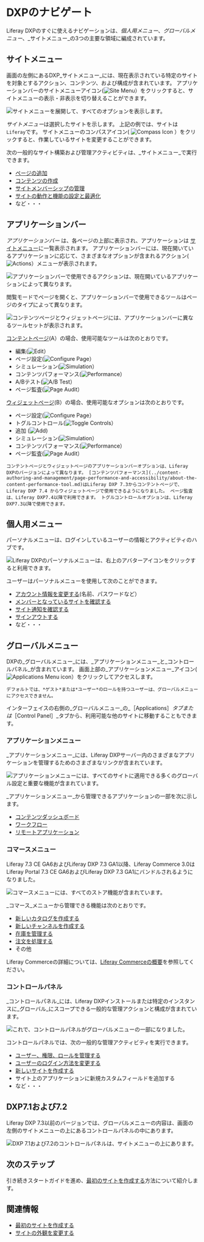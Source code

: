 # DXPのナビゲート

Liferay DXPのすぐに使えるナビゲーションは、_個人用メニュー_、_グローバルメニュー_、_サイトメニュー_の3つの主要な領域に編成されています。

## サイトメニュー

画面の左側にあるDXP_サイトメニュー_には、現在表示されている特定のサイトを対象とするアクション、コンテンツ、および構成が含まれています。 アプリケーションバーのサイトメニューアイコン(![Site Menu](../images/icon-menu.png)）をクリックすると、サイトメニューの表示・非表示を切り替えることができます。

![サイトメニューを展開して、すべてのオプションを表示します。](./navigating-dxp/images/05.png)

*サイトメニュー*は選択したサイトを示します。 上記の例では、サイトは `Liferay`です。 サイトメニューのコンパスアイコン( ![Compass Icon](../images/icon-compass.png) ）をクリックすると、作業しているサイトを変更することができます。

次の一般的なサイト構築および管理アクティビティは、_サイトメニュー_で実行できます。

* [ページの追加](../site-building/creating-pages/adding-pages/adding-a-page-to-a-site.md)
* [コンテンツの作成](../content-authoring-and-management.md)
* [サイトメンバーシップの管理](../site-building/sites/site-membership/adding-members-to-sites.md)
* [サイトの動作と機能の設定と最適化](../site-building.html)
* など・・・

## アプリケーションバー

_アプリケーションバー_ は、各ページの上部に表示され、アプリケーションは [サイトメニュー](#site-menu)に一覧表示されます。 アプリケーションバーには、現在開いているアプリケーションに応じて、さまざまなオプションが含まれるアクション(![Actions](../images/icon-actions.png)）メニューが表示されます。

![アプリケーションバーで使用できるアクションは、現在開いているアプリケーションによって異なります。](./navigating-dxp/images/07.png)

閲覧モードでページを開くと、アプリケーションバーで使用できるツールはページのタイプによって異なります。

![コンテンツページとウィジェットページには、アプリケーションバーに異なるツールセットが表示されます。](./navigating-dxp/images/08.png)

[コンテントページ](../site-building/creating-pages/using-content-pages.md)(A）の場合、使用可能なツールは次のとおりです。

* 編集(![Edit](../images/icon-edit.png)）
* ページ設定(![Configure Page](../images/icon-settings.png)）
* シミュレーション(![Simulation](../images/icon-simulation.png)）
* コンテンツパフォーマンス(![Performance](../images/icon-analytics.png)）
* A/Bテスト(![A/B Test](../images/icon-ab-testing.png)）
* ページ監査(![Page Audit](../images/icon-information.png)）

[ウィジェットページ](../site-building/creating-pages/using-widget-pages/adding-widgets-to-a-page.md)(B）の場合、使用可能なオプションは次のとおりです。

* ページ設定(![Configure Page](../images/icon-settings.png)）
* トグルコントロール(![Toggle Controls](../images/icon-preview.png)）
* 追加 (![Add](../images/icon-plus.png))
* シミュレーション(![Simulation](../images/icon-simulation.png)）
* コンテンツパフォーマンス(![Performance](../images/icon-analytics.png)）
* ページ監査(![Page Audit](../images/icon-information.png)）

```{note}
コンテントページとウィジェットページのアプリケーションバーオプションは、Liferay DXPのバージョンによって異なります。 [コンテンツパフォーマンス](../content-authoring-and-management/page-performance-and-accessibility/about-the-content-performance-tool.md)はLiferay DXP 7.3からコンテントページで、Liferay DXP 7.4 からウィジェットページで使用できるようになりました。 ページ監査は、Liferay DXP7.4以降で利用できます。 トグルコントロールオプションは、Liferay DXP7.3以降で使用できます。
```

## 個人用メニュー

パーソナルメニューは、ログインしているユーザーの情報とアクティビティのハブです。

![Liferay DXPのパーソナルメニューは、右上のアバターアイコンをクリックすると利用できます。](./navigating-dxp/images/01.png)

ユーザーはパーソナルメニューを使用して次のことができます。

* [アカウント情報を変更する](./introduction-to-the-admin-account.md#changing-account-information)(名前、パスワードなど）
* [メンバーとなっているサイトを確認する](../site-building/sites/site-membership/adding-members-to-sites.md)
* [サイト通知を確認する](../collaboration-and-social/notifications-and-requests/user-guide/managing-notifications-and-requests.md)
* [サインアウトする](./introduction-to-the-admin-account.md#signing-out)
* など・・・

## グローバルメニュー

DXPの_グローバルメニュー_には、_アプリケーションメニュー_と_コントロールパネル_が含まれています。 画面上部の_アプリケーションメニュー_アイコン(![Applications Menu icon](../images/icon-applications-menu.png)）をクリックしてアクセスします。

```{note}
デフォルトでは、*ゲスト*または*ユーザー*のロールを持つユーザーは、グローバルメニューにアクセスできません。
```

インターフェイスの右側の_グローバルメニュー_の_［Applications］_タブまたは_［Control Panel］_タブから、利用可能な他のサイトに移動することもできます。

### アプリケーションメニュー

_アプリケーションメニュー_には、Liferay DXPサーバー内のさまざまなアプリケーションを管理するためのさまざまなリンクが含まれています。

![アプリケーションメニューには、すべてのサイトに適用できる多くのグローバル設定と重要な機能が含まれています。](./navigating-dxp/images/02.png)

_アプリケーションメニュー_から管理できるアプリケーションの一部を次に示します。

* [コンテンツダッシュボード](../content-authoring-and-management/content-dashboard.md)
* [ワークフロー](../process-automation/workflow/introduction-to-workflow.md)
* [リモートアプリケーション](../building-applications/client-extensions/front-end-client-extensions.md#custom-element-client-extensions)

### コマースメニュー

Liferay 7.3 CE GA6およびLiferay DXP 7.3 GA1以降、Liferay Commerce 3.0はLiferay Portal 7.3 CE GA6およびLiferay DXP 7.3 GA1にバンドルされるようになりました。

![コマースメニューには、すべてのストア機能が含まれています。](./navigating-dxp/images/03.png)

_コマース_メニューから管理できる機能は次のとおりです。

* [新しいカタログを作成する](https://learn.liferay.com/commerce/latest/en/product-management/catalogs/creating-a-new-catalog.html)
* [新しいチャンネルを作成する](https://learn.liferay.com/commerce/latest/en/starting-a-store/channels/managing-channels.html)
* [在庫を管理する](https://learn.liferay.com/commerce/latest/en/inventory-management.html)
* [注文を処理する](https://learn.liferay.com/commerce/latest/en/order-management/orders/processing-an-order.html)
* その他

Liferay Commerceの詳細については、[Liferay Commerceの概要](https://learn.liferay.com/commerce/latest/en/starting-a-store/introduction-to-liferay-commerce.html)を参照してください。

### コントロールパネル

_コントロールパネル_には、Liferay DXPインストールまたは特定のインスタンスに_グローバル_にスコープできる一般的な管理アクションと構成が含まれています。

![これで、コントロールパネルがグローバルメニューの一部になりました。](./navigating-dxp/images/04.png)

コントロールパネルでは、次の一般的な管理アクティビティを実行できます。

* [ユーザー、権限、ロールを管理する](../users-and-permissions/users/adding-and-managing-users.md)
* [ユーザーのログイン方法を変更する](../installation-and-upgrades/securing-liferay/authentication-basics.md)
* [新しいサイトを作成する](../site-building/sites/adding-a-site.md)
* サイト上のアプリケーションに新規カスタムフィールドを追加する
* など・・・

## DXP7.1および7.2

Liferay DXP 7.3以前のバージョンでは、グローバルメニューの内容は、画面の左側のサイトメニューの上にあるコントロールパネルの中にあります。

![DXP 7.1および7.2のコントロールパネルは、サイトメニューの上にあります。](./navigating-dxp/images/06.png)

## 次のステップ

引き続きスタートガイドを進め、[最初のサイトを作成する](./creating-your-first-site.md)方法について紹介します。

## 関連情報

* [最初のサイトを作成する](./creating-your-first-site.md)
* [サイトの外観を変更する](./changing-your-sites-appearance.md)
